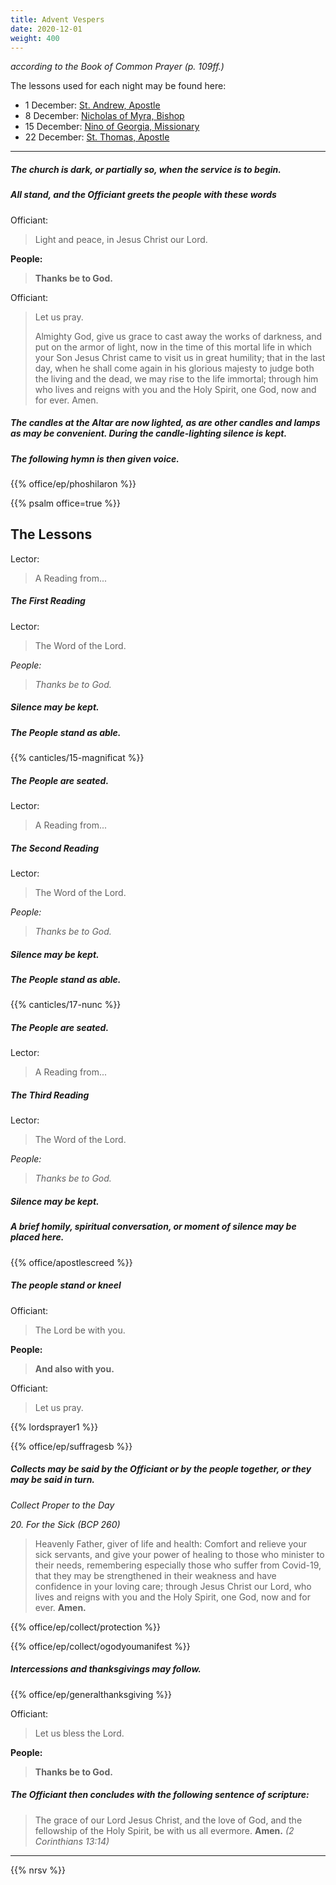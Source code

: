 ```yaml
---
title: Advent Vespers
date: 2020-12-01
weight: 400
---
```

_according to the Book of Common Prayer (p. 109ff.)_

The lessons used for each night may be found here:

- 1 December: [St. Andrew, Apostle](https://lectionarypage.net/YearABC/HolyDays/Andrew.html)
- 8 December: [Nicholas of Myra, Bishop](https://lectionarypage.net/LesserFF/Dec/Nicholas.html)
- 15 December: [Nino of Georgia, Missionary](https://lectionarypage.net/LesserFF/Dec/Nino.html)
- 22 December: [St. Thomas, Apostle](https://lectionarypage.net/YearABC/HolyDays/Thomas.html)

------------

##### The church is dark, or partially so, when the service is to begin.

##### All stand, and the Officiant greets the people with these words

Officiant:
> Light and peace, in Jesus Christ our Lord.

**People:**
> **Thanks be to God.**

Officiant:
> Let us pray.
>
> Almighty God, give us grace to cast away the works of darkness, and put on the armor of light, now in the time of this mortal life in which your Son Jesus Christ came to visit us in great humility; that in the last day, when he shall come again in his glorious majesty to judge both the living and the dead, we may rise to the life immortal; through him who lives and reigns with you and the Holy Spirit, one God, now and for ever. Amen.

##### The candles at the Altar are now lighted, as are other candles and lamps as may be convenient. During the candle-lighting silence is kept.

##### The following hymn is then given voice.

{{% office/ep/phoshilaron %}}

{{% psalm office=true %}}

## The Lessons
Lector:
> A Reading from...

##### The First Reading

Lector:
> The Word of the Lord.

*People:*
> *Thanks be to God.*

##### Silence may be kept.

##### The People stand as able.
{{% canticles/15-magnificat %}}
##### The People are seated.

Lector:
> A Reading from...

##### The Second  Reading

Lector:
> The Word of the Lord.

*People:*
> *Thanks be to God.*

##### Silence may be kept.

##### The People stand as able.
{{% canticles/17-nunc %}}
##### The People are seated.

Lector:
> A Reading from...

##### The Third Reading

Lector:
> The Word of the Lord.

*People:*
> *Thanks be to God.*

##### Silence may be kept.

##### A brief homily, spiritual conversation, or moment of silence may be placed here.

{{% office/apostlescreed %}}


##### The people stand or kneel
Officiant:
> The Lord be with you.

**People:**
> **And also with you.**

Officiant:
> Let us pray.

{{% lordsprayer1 %}}

{{% office/ep/suffragesb %}}

##### Collects may be said by the Officiant or by the people together, or they may be said in turn.

_Collect Proper to the Day_

_20. For the Sick (BCP 260)_
> Heavenly Father, giver of life and health: Comfort and relieve your sick servants, and give your power of healing to those who minister to their needs, remembering especially those who suffer from Covid-19, that they may be strengthened in their weakness and have confidence in your loving care; through Jesus Christ our Lord, who lives and reigns with you and the Holy Spirit, one God, now and for ever.  **Amen.**

{{% office/ep/collect/protection %}}

{{% office/ep/collect/ogodyoumanifest %}}

##### Intercessions and thanksgivings may follow.

{{% office/ep/generalthanksgiving %}}

Officiant:
> Let us bless the Lord.

**People:**
> **Thanks be to God.**

##### The Officiant then concludes with the following sentence of scripture:
> The grace of our Lord Jesus Christ, and the love of God, and the fellowship of the Holy Spirit, be with us all evermore.
**Amen.** _(2 Corinthians 13:14)_

--------------

{{% nrsv %}}
